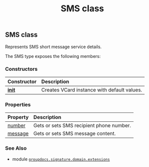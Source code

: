 ﻿---
title: SMS class
second_title: GroupDocs.Signature for Python via .NET API References
description: 
type: docs
url: /python-net/groupdocs.signature.domain.extensions/sms/
is_root: false
weight: 220
---

## SMS class

Represents SMS short message service details.



The SMS type exposes the following members:

### Constructors
| Constructor | Description |
| :- | :- |
| [__init__](/signature/python-net/groupdocs.signature.domain.extensions/sms/__init__/#) | Creates VCard instance with default values. |


### Properties
| Property | Description |
| :- | :- |
| [number](/signature/python-net/groupdocs.signature.domain.extensions/sms/number) | Gets or sets SMS recipient phone number. |
| [message](/signature/python-net/groupdocs.signature.domain.extensions/sms/message) | Gets or sets SMS message content. |



### See Also
* module [`groupdocs.signature.domain.extensions`](..)

